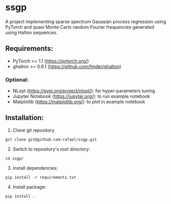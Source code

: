 # ssgp
A project implementing sparse spectrum Gaussian process regression using PyTorch and quasi Monte Carlo random Fourier frequencies generated using Halton sequences.

## Requirements:
- PyTorch >= 1.1 (https://pytorch.org/)
- ghalton >= 0.6.1 (https://github.com/fmder/ghalton)

### Optional:
- NLopt (https://pypi.org/project/nlopt/): for hyper-parameters tuning
- Jupyter Notebook (https://jupyter.org/): to run example notebook
- Matplotlib (https://matplotlib.org/): to plot in example notebook

## Installation:

1. Clone git repository
```
git clone git@github.com:rafaol/ssgp.git
```
2. Switch to repository's root directory:
```
cd ssgp/
```
3. Install dependencies:
```
pip install -r requirements.txt
```
4. Install package: 
```
pip install .
```
